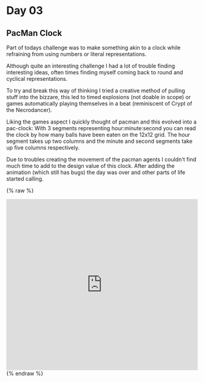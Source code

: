 # Day 03

## PacMan Clock

Part of todays challenge was to make something akin to a clock while refraining from using numbers or literal representations.

Although quite an interesting challenge I had a lot of trouble finding interesting ideas, often times finding myself coming back to round and cyclical representations. 

To try and break this way of thinking I tried a creative method of pulling stuff into the bizzare, this led to timed explosions (not doable in scope) or games automatically playing themselves in a beat (reminiscent of Crypt of the Necrodancer). 

Liking the games aspect I quickly thought of pacman and this evolved into a pac-clock:
With 3 segments representing hour:minute:second you can read the clock by how many balls have been eaten on the 12x12 grid.
The hour segment takes up two columns and the minute and second segments take up five columns respectively.

Due to troubles creating the movement of the pacman agents I couldn't find much time to add to the design value of this clock. After adding the animation (which still has bugs) the day was over and other parts of life started calling.

{% raw %}
<iframe src="https://editor.p5js.org/Theonean/full/4IGl49M98" width="100%" height="450" frameborder="no"></iframe>
{% endraw %}

